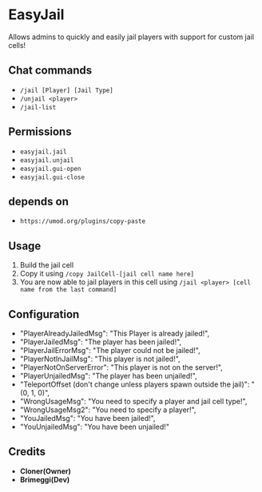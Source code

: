 # **EasyJail**
Allows admins to quickly and easily jail players with support for custom jail cells!

## Chat commands

* `/jail [Player] [Jail Type]`
* `/unjail <player>`
* `/jail-list`

## Permissions

* `easyjail.jail`
* `easyjail.unjail`
* `easyjail.gui-open`
* `easyjail.gui-close`

## depends on
* `https://umod.org/plugins/copy-paste`

## Usage

1. Build the jail cell
2. Copy it using `/copy JailCell-[jail cell name here]`
3. You are now able to jail players in this cell using `/jail <player> [cell name from the last command]`


## Configuration
*   "PlayerAlreadyJailedMsg": "This Player is already jailed!",
*   "PlayerJailedMsg": "The player has been jailed!",
*   "PlayerJailErrorMsg": "The player could not be jailed!",
*   "PlayerNotInJailMsg": "This player is not jailed!",
*  "PlayerNotOnServerError": "This player is not on the server!",
*   "PlayerUnjailedMsg": "The player has been unjailed!",
*   "TeleportOffset (don't change unless players spawn outside the jail)": "(0, 1, 0)",
*   "WrongUsageMsg": "You need to specify a player and jail cell type!",
*   "WrongUsageMsg2": "You need to specify a player!",
*   "YouJailedMsg": "You have been jailed!",
*   "YouUnjailedMsg": "You have been unjailed!" 
  ## Credits
*   **Cloner(Owner)**
*   **Brimeggi(Dev)**
